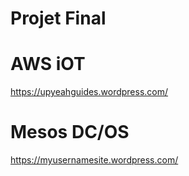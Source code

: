 # Projet Final

# AWS iOT

https://upyeahguides.wordpress.com/


# Mesos DC/OS

https://myusernamesite.wordpress.com/
